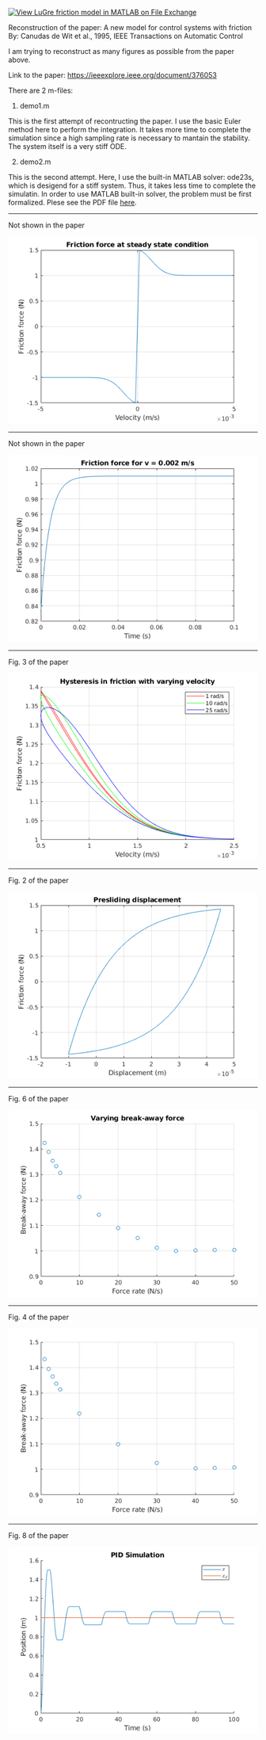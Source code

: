 [![View LuGre friction model in MATLAB on File Exchange](https://www.mathworks.com/matlabcentral/images/matlab-file-exchange.svg)](https://www.mathworks.com/matlabcentral/fileexchange/84792-lugre-friction-model-in-matlab)

Reconstruction of the paper: A new model for control systems with friction  
By: Canudas de Wit et al., 1995, IEEE Transactions on Automatic Control  

I am trying to reconstruct as many figures as possible from the paper above.  

Link to the paper: https://ieeexplore.ieee.org/document/376053  

There are 2 m-files:

1. demo1.m

This is the first attempt of recontructing the paper. I use the basic Euler method here to perform the integration. It takes more time to complete the simulation since a high sampling rate is necessary to mantain the stability. The system itself is a very stiff ODE.

2. demo2.m

This is the second attempt. Here, I use the built-in MATLAB solver: ode23s, which is desigend for a stiff system. Thus, it takes less time to complete the simulatin. In order to use MATLAB built-in solver, the problem must be first formalized. Plese see the PDF file [here](./problem_formalization.pdf).

-------------------------------

Not shown in the paper

![fig1](https://github.com/auralius/LuGre/blob/master/fig1.png)

-------------------------------

Not shown in the paper

![fig2](https://github.com/auralius/LuGre/blob/master/fig2.png)

-------------------------------

Fig. 3 of the paper

![fig3](https://github.com/auralius/LuGre/blob/master/fig3.png)

-------------------------------

Fig. 2 of the paper

![fig4](https://github.com/auralius/LuGre/blob/master/fig4.png)

-------------------------------

Fig. 6 of the paper

![fig5](https://github.com/auralius/LuGre/blob/master/fig5.png)

-------------------------------

Fig. 4 of the paper

![fig6](https://github.com/auralius/LuGre/blob/master/fig6.png)

-------------------------------

Fig. 8 of the paper

![fig6](https://github.com/auralius/LuGre/blob/master/fig7.png)

